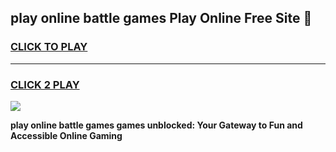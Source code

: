 
## play online battle games Play Online Free Site 👋
<h3>
<a href="https://download.freeplayer.one?title=play_online_battle_games&ref=21F">CLICK TO PLAY</a></h3>
<hr>

<h3>
<a href="https://download.freeplayer.one?title=play_online_battle_games&ref=21F">CLICK 2 PLAY</a>
  
</h3>

<a href="https://download.freeplayer.one?title=play_online_battle_games&ref=21F"><img src="https://cdnb.artstation.com/p/assets/images/images/032/539/853/original/anto-thomas-button-gif.gif"></a>


**play online battle games games unblocked: Your Gateway to Fun and Accessible Online Gaming**
